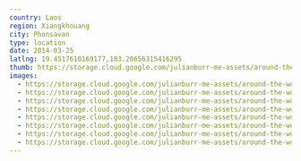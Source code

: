 ```yaml
---
country: Laos
region: Xiangkhouang
city: Phonsavan
type: location
date: 2014-03-25
latlng: 19.4517610169177,103.20656315416295
thumb: https://storage.cloud.google.com/julianburr-me-assets/around-the-world/laos/phonsavan/IMG_3560--thumb.JPG
images:
  - https://storage.cloud.google.com/julianburr-me-assets/around-the-world/laos/phonsavan/IMG_3565.JPG
  - https://storage.cloud.google.com/julianburr-me-assets/around-the-world/laos/phonsavan/IMG_3618.JPG
  - https://storage.cloud.google.com/julianburr-me-assets/around-the-world/laos/phonsavan/IMG_3560.JPG
  - https://storage.cloud.google.com/julianburr-me-assets/around-the-world/laos/phonsavan/IMG_3563.JPG
  - https://storage.cloud.google.com/julianburr-me-assets/around-the-world/laos/phonsavan/IMG_3559.JPG
  - https://storage.cloud.google.com/julianburr-me-assets/around-the-world/laos/phonsavan/IMG_3556.JPG
  - https://storage.cloud.google.com/julianburr-me-assets/around-the-world/laos/phonsavan/IMG_3553.JPG
  - https://storage.cloud.google.com/julianburr-me-assets/around-the-world/laos/phonsavan/IMG_3570.JPG
---
```

